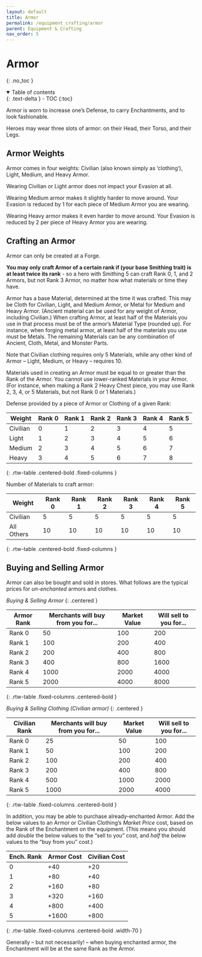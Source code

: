 ```yaml
---
layout: default
title: Armor
permalink: /equipment_crafting/armor
parent: Equipment & Crafting
nav_order: 5
---
```


# Armor
{: .no_toc }

<details open markdown="block">
  <summary>
    Table of contents
  </summary>
  {: .text-delta }
- TOC
{:toc}
</details>

Armor is worn to increase one’s Defense, to carry Enchantments, and to look fashionable.

Heroes may wear three slots of armor: on their Head, their Torso, and their Legs.

## Armor Weights

Armor comes in four weights: Civilian (also known simply as ‘clothing’), Light, Medium, and Heavy Armor.

Wearing Civilian or Light armor does not impact your Evasion at all.

Wearing Medium armor makes it slightly harder to move around. Your Evasion is reduced by 1 for each piece of Medium Armor you are wearing.

Wearing Heavy armor makes it even harder to move around. Your Evasion is reduced by 2 per piece of Heavy Armor you are wearing.

## Crafting an Armor

Armor can only be created at a Forge.

**You may only craft Armor of a certain rank if (your base Smithing trait) is at least twice its rank** - so a hero with Smithing 5 can craft Rank 0, 1, and 2 Armors, but not Rank 3 Armor, no matter how what materials or time they have.

Armor has a base Material, determined at the time it was crafted. This may be Cloth for Civilian, Light, and Medium Armor, or Metal for Medium and Heavy Armor. (Ancient material can be used for any weight of Armor, including Civilian.) When crafting Armor, at least half of the Materials you use in that process must be of the armor’s Material Type (rounded up). For instance, when forging metal armor, at least half of the materials you use must be Metals. The remaining Materials can be any combination of Ancient, Cloth, Metal, and Monster Parts.

Note that Civilian clothing requires only 5 Materials, while any other kind of Armor – Light, Medium, or Heavy – requires 10.

Materials used in creating an Armor must be equal to or greater than the Rank of the Armor. You cannot use lower-ranked Materials in your Armor. (For instance, when making a Rank 2 Heavy Chest piece, you may use Rank 2, 3, 4, or 5 Materials, but not Rank 0 or 1 Materials.)

Defense provided by a piece of Armor or Clothing of a given Rank:

| Weight   | Rank 0 | Rank 1 | Rank 2 | Rank 3 | Rank 4 | Rank 5 |
|----------|--------|--------|--------|--------|--------|--------|
| Civilian | 0      | 1      | 2      | 3      | 4      | 5      |
| Light    | 1      | 2      | 3      | 4      | 5      | 6      |
| Medium   | 2      | 3      | 4      | 5      | 6      | 7      |
| Heavy    | 3      | 4      | 5      | 6      | 7      | 8      |
{: .rtw-table .centered-bold .fixed-columns }

Number of Materials to craft armor:

| Weight     | Rank 0 | Rank 1 | Rank 2 | Rank 3 | Rank 4 | Rank 5 |
|------------|--------|--------|--------|--------|--------|--------|
| Civilian   | 5      | 5      | 5      | 5      | 5      | 5      |
| All Others | 10     | 10     | 10     | 10     | 10     | 10     |
{: .rtw-table .centered-bold .fixed-columns }

## Buying and Selling Armor

Armor can also be bought and sold in stores. What follows are the typical prices for *un-enchanted* armors and clothes.

*Buying & Selling Armor*
{: .centered }

| Armor Rank | Merchants will buy from you for... | Market Value | Will sell to you for... |
|------------|------------------------------------|--------------|-------------------------|
| Rank 0     | 50                                 | 100          | 200                     |
| Rank 1     | 100                                | 200          | 400                     |
| Rank 2     | 200                                | 400          | 800                     |
| Rank 3     | 400                                | 800          | 1600                    |
| Rank 4     | 1000                               | 2000         | 4000                    |
| Rank 5     | 2000                               | 4000         | 8000                    |
{: .rtw-table .fixed-columns .centered-bold }

*Buying & Selling Clothing (Civilian armor)*
{: .centered }

| Civilian Rank | Merchants will buy from you for... | Market Value | Will sell to you for... |
|---------------|------------------------------------|--------------|-------------------------|
| Rank 0        | 25                                 | 50           | 100                     |
| Rank 1        | 50                                 | 100          | 200                     |
| Rank 2        | 100                                | 200          | 400                     |
| Rank 3        | 200                                | 400          | 800                     |
| Rank 4        | 500                                | 1000         | 2000                    |
| Rank 5        | 1000                               | 2000         | 4000                    |
{: .rtw-table .fixed-columns .centered-bold }

In addition, you may be able to purchase already-enchanted Armor. Add the below values to an Armor or Civilian Clothing’s *Market Price* cost, based on the Rank of the Enchantment on the equipment. (This means you should add *double* the below values to the “sell to you” cost, and *half* the below values to the “buy from you” cost.)

| Ench. Rank | Armor Cost | Civilian Cost |
|------------|------------|---------------|
| 0          | +40        | +20           |
| 1          | +80        | +40           |
| 2          | +160       | +80           |
| 3          | +320       | +160          |
| 4          | +800       | +400          |
| 5          | +1600      | +800          |
{: .rtw-table .fixed-columns .centered-bold .width-70 }

Generally – but not necessarily! – when buying enchanted armor, the Enchantment will be at the same Rank as the Armor.